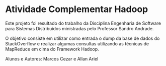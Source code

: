 Atividade Complementar Hadoop
=============================


Este projeto foi resultado do trabalho da Disciplina Engenharia de
Software para Sistemas Distribuídos ministradas pelo Professor Sandro
Andrade.

O objetivo consiste em utilizar como entrada o dump da base de dados do
StackOverflow e realizar algumas consultas utilizando as técnicas de
MapReduce em cima do Framework Hadoop.


Alunos e Autores: Marcos Cezar e Allan Ariel

